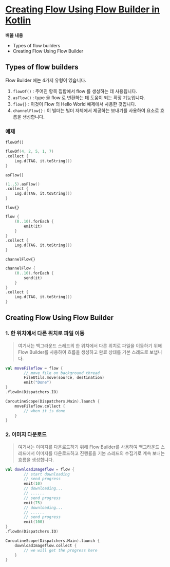 # [Creating Flow Using Flow Builder in Kotlin](https://amitshekhar.me/blog/creating-flow-using-flow-builder-in-kotlin)
**배울 내용**
- Types of flow builders
- Creating Flow Using Flow Builder

## Types of flow builders
Flow Builder 에는 4가지 유형이 있습니다.

1. `flowOf()` : 주어진 항목 집합에서 flow 를 생성하는 데 사용됩니다.
2. `asFlow()` : type 을 flow 로 변환하는 데 도움이 되는 확장 기능입니다.
3. `flow{}` : 이것이 Flow 의 Hello World 예제에서 사용한 것입니다.
4. `channelFlow{}` : 이 빌더는 빌더 자체에서 제공하는 보내기를 사용하여 요소로 흐름을 생성합니다.

### 예제
`flowOf()`
```kotlin
flowOf(4, 2, 5, 1, 7)
.collect {
    Log.d(TAG, it.toString())
}
```

`asFlow()`
```kotlin
(1..5).asFlow()
.collect {
    Log.d(TAG, it.toString())
}
```

`flow{}`
```kotlin
flow {
    (0..10).forEach {
        emit(it)
    }
}
.collect {
    Log.d(TAG, it.toString())
}
```

`channelFlow{}`
```kotlin
channelFlow {
    (0..10).forEach {
        send(it)
    }
}
.collect {
    Log.d(TAG, it.toString())
}
```

## Creating Flow Using Flow Builder

### 1. 한 위치에서 다른 위치로 파일 이동
> 여기서는 백그라운드 스레드의 한 위치에서 다른 위치로 파일을 이동하기 위해 Flow Builder를 사용하여 흐름을 생성하고 완료 상태를 기본 스레드로 보냅니다.

```kotlin
val moveFileflow = flow {
        // move file on background thread
        FileUtils.move(source, destination)
        emit("Done")
}
.flowOn(Dispatchers.IO)
```

```kotlin
CoroutineScope(Dispatchers.Main).launch {
    moveFileflow.collect {
        // when it is done
    }
}
```

### 2. 이미지 다운로드
> 여기서는 이미지를 다운로드하기 위해 Flow Builder를 사용하여 백그라운드 스레드에서 이미지를 다운로드하고 진행률을 기본 스레드의 수집기로 계속 보내는 흐름을 생성합니다.

```kotlin
val downloadImageflow = flow {
        // start downloading
        // send progress
        emit(10)
        // downloading...
        // ......
        // send progress
        emit(75)
        // downloading...
        // ......
        // send progress
        emit(100)
}
.flowOn(Dispatchers.IO)
```

```kotlin
CoroutineScope(Dispatchers.Main).launch {
    downloadImageflow.collect {
        // we will get the progress here
    }
}
```